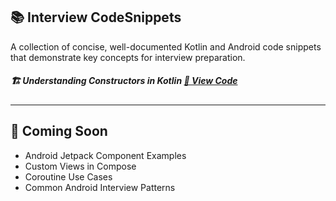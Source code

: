 ## 📚 Interview CodeSnippets

A collection of concise, well-documented Kotlin and Android code snippets that demonstrate key concepts for interview preparation.

 
 

##### 🏗️ Understanding Constructors in Kotlin [🔗 View Code](https://github.com/shreyashp47/CodeSnippet/blob/main/Kotlin/Understanding_Constructors.md)

---

## 🚀 Coming Soon

- Android Jetpack Component Examples
- Custom Views in Compose
- Coroutine Use Cases
- Common Android Interview Patterns
